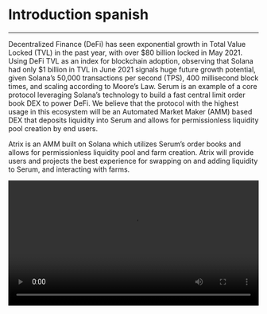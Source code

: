 # Introduction spanish
---

Decentralized Finance (DeFi) has seen exponential growth in Total Value Locked (TVL) in the past year, with over $80 billion locked in May 2021. Using DeFi TVL as an index for blockchain adoption, observing that Solana had only $1 billion in TVL in June 2021 signals huge future growth potential, given Solana’s 50,000 transactions per second (TPS), 400 millisecond block times, and scaling according to Moore’s Law. Serum is an example of a core protocol leveraging Solana’s technology to build a fast central limit order book DEX to power DeFi. We believe that the protocol with the highest usage in this ecosystem will be an Automated Market Maker (AMM) based DEX that deposits liquidity into Serum and allows for permissionless liquidity pool creation by end users.

Atrix is an AMM built on Solana which utilizes Serum’s order books and allows for permissionless liquidity pool and farm creation. Atrix will provide users and projects the best experience for swapping on and adding liquidity to Serum, and interacting with farms.


<video width="100%" height="auto" controls>
  <source src="https://user-images.githubusercontent.com/47251170/184493772-2d66471c-4fdb-4934-9672-1b4825e7e9be.mp4" type="video/mp4">
</video>
